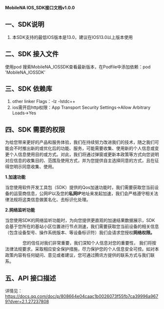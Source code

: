 **MobileNA IOS\_SDK接口文档v1.0.0**

## **一、SDK说明**
1. 本SDK支持的最低IOS版本是13.0，建议在IOS13.0以上版本使用

## **二、SDK 接入文件**
使用pod 搜索MobileNA\_IOSSDK查看最新版本，在Podfile中添加依赖：pod 'MobileNA\_IOSSDK'
## **三、SDK 依赖库**
1. other linker Flags：-lz -lstdc++
1. ios需开启http权限：App Transport Security Settings->Allow Arbitrary Loads->Yes

## **四、SDK 需要的权限**
为给您带来更好的产品和服务体验，我们在持续努力改进我们的技术，随之我们可能会不时推出新的或优化后的功能、服务，可能需要收集、使用新的个人信息或变更个人信息使用目的或方式。对此，我们将通过弹窗或更新本政策等方式向您说明对应信息的收集目的、范围及使用方式，并为您提供自主选择同意的方式，且在征得您明示同意收集、使用。

**1.加速功能**

当您使用软件开发工具包（SDK）提供的Qos加速功能时，我们需要获取您当前设备的运营商信息，公网IP以及您的**私网IP**地址来发起加速，我们会严格遵守相关法律法规将这类信息做匿名化、去标识化处理。

**2.网络监听功能**

当您使用SDK的网络监听功能时，为向您提供更直观的加速结果数据展示，SDK会基于您所在的基站小区位置进行节点测速，我们需要获取您当前设备的相关信息（包含设备型号、操作系统版本、等设备标识符）我们会请求您授权**网络权限。**

`        `您的信任对我们非常重要，我们深知个人信息对您的重要性， 我们将按法律法规要求，采取相应安全保护措施，尽力保护您的个人信息安全可控。如对本政策内容有任何疑问、意见或者建议，您可通过腾讯方提供的联系方式与我们联系。

## **五、API 接口描述**
详情见：https://docs.qq.com/doc/p/808664e04caac1b0026073f55fb7ca39996a9679?dver=2.1.27237808

